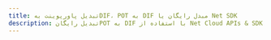 ---title: تبدیل پاورپوینت بهDIF، POT به DIF مبدل رایگان یا Net SDKdescription: تبدیل رایگانPOT به DIF با استفاده از Net Cloud APIs & SDK. همچنین اسناد Microsoft PowerPoint را در Cloud ایجاد، ویرایش و رندر کنید.---